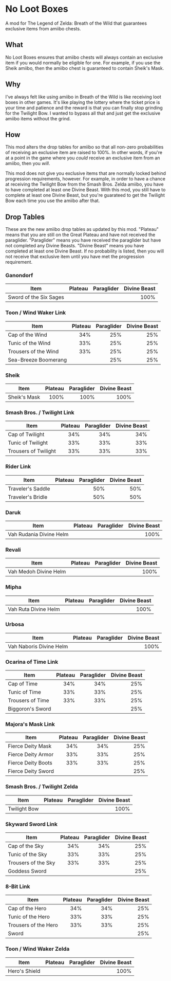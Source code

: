 # No Loot Boxes

A mod for The Legend of Zelda: Breath of the Wild that guarantees exclusive
items from amiibo chests.

## What

No Loot Boxes ensures that amiibo chests will always contain an exclusive item
if you would normally be eligible for one. For example, if you use the Sheik
amiibo, then the amiibo chest is guaranteed to contain Sheik's Mask.

## Why

I've always felt like using amiibo in Breath of the Wild is like receiving loot
boxes in other games. It's like playing the lottery where the ticket price is
your time and patience and the reward is that you can finally stop grinding for
the Twilight Bow. I wanted to bypass all that and just get the exclusive amiibo
items without the grind.

## How

This mod alters the drop tables for amiibo so that all non-zero probabilities of
receiving an exclusive item are raised to 100%. In other words, if you're at a
point in the game where you _could_ receive an exclusive item from an amiibo,
then you _will_.

This mod does not give you exclusive items that are normally locked behind
progression requirements, however. For example, in order to have a chance at
receiving the Twilight Bow from the Smash Bros. Zelda amiibo, you have to have
completed at least one Divine Beast. With this mod, you still have to complete
at least one Divine Beast, but you're guarateed to get the Twilight Bow each
time you use the amiibo after that.

## Drop Tables

These are the new amiibo drop tables as updated by this mod. "Plateau" means
that you are still on the Great Plateau and have not received the paraglider.
"Paraglider" means you have received the paraglider but have not completed any
Divine Beasts. "Divine Beast" means you have completed at least one Divine
Beast. If no probability is listed, then you will not receive that exclusive
item until you have met the progression requirement.

### Ganondorf

| Item                   | Plateau | Paraglider | Divine Beast |
| ---------------------- | ------- | ---------- | -----------: |
| Sword of the Six Sages |         |            |         100% |

### Toon / Wind Waker Link

| Item                 | Plateau | Paraglider | Divine Beast |
| -------------------- | ------: | ---------: | -----------: |
| Cap of the Wind      |     34% |        25% |          25% |
| Tunic of the Wind    |     33% |        25% |          25% |
| Trousers of the Wind |     33% |        25% |          25% |
| Sea-Breeze Boomerang |         |        25% |          25% |

### Sheik

| Item         | Plateau | Paraglider | Divine Beast |
| ------------ | ------: | ---------: | -----------: |
| Sheik's Mask |    100% |       100% |         100% |

### Smash Bros. / Twilight Link

| Item                 | Plateau | Paraglider | Divine Beast |
| -------------------- | ------: | ---------: | -----------: |
| Cap of Twilight      |     34% |        34% |          34% |
| Tunic of Twilight    |     33% |        33% |          33% |
| Trousers of Twilight |     33% |        33% |          33% |

### Rider Link

| Item              | Plateau | Paraglider | Divine Beast |
| ----------------- | ------: | ---------: | -----------: |
| Traveler's Saddle |         |        50% |          50% |
| Traveler's Bridle |         |        50% |          50% |

### Daruk

| Item                    | Plateau | Paraglider | Divine Beast |
| ----------------------- | ------: | ---------: | -----------: |
| Vah Rudania Divine Helm |         |            |         100% |

### Revali

| Item                  | Plateau | Paraglider | Divine Beast |
| --------------------- | ------: | ---------: | -----------: |
| Vah Medoh Divine Helm |         |            |         100% |

### Mipha

| Item                 | Plateau | Paraglider | Divine Beast |
| -------------------- | ------: | ---------: | -----------: |
| Vah Ruta Divine Helm |         |            |         100% |

### Urbosa

| Item                    | Plateau | Paraglider | Divine Beast |
| ----------------------- | ------: | ---------: | -----------: |
| Vah Naboris Divine Helm |         |            |         100% |

### Ocarina of Time Link

| Item             | Plateau | Paraglider | Divine Beast |
| ---------------- | ------: | ---------: | -----------: |
| Cap of Time      |     34% |        34% |          25% |
| Tunic of Time    |     33% |        33% |          25% |
| Trousers of Time |     33% |        33% |          25% |
| Biggoron's Sword |         |            |          25% |

### Majora's Mask Link

| Item               | Plateau | Paraglider | Divine Beast |
| ------------------ | ------: | ---------: | -----------: |
| Fierce Deity Mask  |     34% |        34% |          25% |
| Fierce Deity Armor |     33% |        33% |          25% |
| Fierce Deity Boots |     33% |        33% |          25% |
| Fierce Deity Sword |         |            |          25% |

### Smash Bros. / Twilight Zelda

| Item         | Plateau | Paraglider | Divine Beast |
| ------------ | ------: | ---------: | -----------: |
| Twilight Bow |         |            |         100% |

### Skyward Sword Link

| Item                | Plateau | Paraglider | Divine Beast |
| ------------------- | ------: | ---------: | -----------: |
| Cap of the Sky      |     34% |        34% |          25% |
| Tunic of the Sky    |     33% |        33% |          25% |
| Trousers of the Sky |     33% |        33% |          25% |
| Goddess Sword       |         |            |          25% |

### 8-Bit Link

| Item                 | Plateau | Paraglider | Divine Beast |
| -------------------- | ------: | ---------: | -----------: |
| Cap of the Hero      |     34% |        34% |          25% |
| Tunic of the Hero    |     33% |        33% |          25% |
| Trousers of the Hero |     33% |        33% |          25% |
| Sword                |         |            |          25% |

### Toon / Wind Waker Zelda

| Item          | Plateau | Paraglider | Divine Beast |
| ------------- | ------: | ---------: | -----------: |
| Hero's Shield |         |            |         100% |
